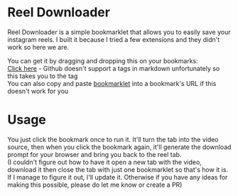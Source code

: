 # Reel Downloader
Reel Downloader is a simple bookmarklet that allows you to easily save your instagram reels. I built it because I tried a few extensions and they didn't work so here we are.

You can get it by dragging and dropping this on your bookmarks: <br>
[Click here](https://podpah.github.io/reel-downloader/) - Github doesn't support a tags in markdown unfortunately so this takes you to the tag  <br>
You can also copy and paste [bookmarklet](bookmarklet.js) into a bookmark's URL if this doesn't work for you

# Usage
You just click the bookmark once to run it. It'll turn the tab into the video source, then when you click the bookmark again, it'll generate the download prompt for your browser and bring you back to the reel tab. <br>
(I couldn't figure out how to have it open a new tab with the video, download it then close the tab with just one bookmarklet so that's how it is. If I manage to figure it out, I'll update it. Otherwise if you have any ideas for making this possible, please do let me know or create a PR)
